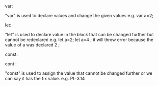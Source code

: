 var:

"var" is used to declare values and change the  given values e.g. var a=2;

 let:
 
 "let" is used to declare value in the block  that can be changed further but cannot be redeclared 
 e.g. let a=2;
 let a=4 ;
 it will throw error because the value of a was declared 2 ;
 
 const:
 
 cont : 
 
 "const" is used to assign the value that cannot be changed further or we can say it has the fix value. e.g. PI=3.14
